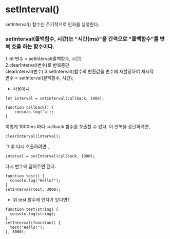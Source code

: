 # setInterval()

setInterval() 함수는 주기적으로 인자를 실행한다.

### setInterval(콜백함수, 시간)는 "시간(ms)"을 간격으로 "콜백함수"를 반복 호출 하는 함수이다.

1.let 변수 = setInterval(콜백함수, 시간)</br>
2.clearInterval(변수)로 반복중단</br>
clearInterval(변수)
3.setInterval()함수의 반환값을 변수에 재할당하여 재시작</br>
변수 = setInterval(콜백함수, 시간);

- 사용예시

```JS
let interval = setInterval(callback, 1000);

function callback() {
	console.log('a');
}
```

이렇게 1000ms 마다 callback 함수를 호출할 수 있다.
이 반복을 중단하려면,

```JS
clearInterval(interval);
```

그 후 다시 호출하려면 ,

```JS
interval = setInterval(callback, 1000);
```

다시 변수에 담아주면 된다.

```JS
function test() {
  console.log("Hello!");
}
setInterval(test, 3000);
```

- 위 test 함수에 인자가 있다면?

```JS
function test(string) {
  console.log(string);
}
setInterval(function() {
  test("Hello!");
}, 3000);
```
